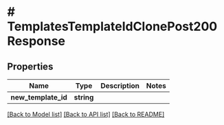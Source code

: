 # # TemplatesTemplateIdClonePost200Response

## Properties

Name | Type | Description | Notes
------------ | ------------- | ------------- | -------------
**new_template_id** | **string** |  |

[[Back to Model list]](../../README.md#models) [[Back to API list]](../../README.md#endpoints) [[Back to README]](../../README.md)
